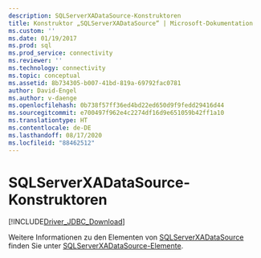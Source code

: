 ```yaml
---
description: SQLServerXADataSource-Konstruktoren
title: Konstruktor „SQLServerXADataSource“ | Microsoft-Dokumentation
ms.custom: ''
ms.date: 01/19/2017
ms.prod: sql
ms.prod_service: connectivity
ms.reviewer: ''
ms.technology: connectivity
ms.topic: conceptual
ms.assetid: 8b734305-b007-41bd-819a-69792fac0781
author: David-Engel
ms.author: v-daenge
ms.openlocfilehash: 0b738f57ff36ed4bd22ed650d9f9fedd29416d44
ms.sourcegitcommit: e700497f962e4c2274df16d9e651059b42ff1a10
ms.translationtype: HT
ms.contentlocale: de-DE
ms.lasthandoff: 08/17/2020
ms.locfileid: "88462512"
---
```

# <a name="sqlserverxadatasource-constructors"></a>SQLServerXADataSource-Konstruktoren
[!INCLUDE[Driver_JDBC_Download](../../../includes/driver_jdbc_download.md)]

  Weitere Informationen zu den Elementen von [SQLServerXADataSource](../../../connect/jdbc/reference/sqlserverxadatasource-class.md) finden Sie unter [SQLServerXADataSource-Elemente](../../../connect/jdbc/reference/sqlserverxadatasource-members.md).  
  
  
